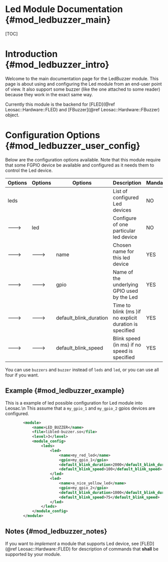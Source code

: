Led Module Documentation {#mod_ledbuzzer_main}
==============================================

[TOC]

Introduction {#mod_ledbuzzer_intro}
===================================

Welcome to the main documentation page for the LedBuzzer module.
This page is about using and configuring the Led module from an end-user point of view. It
also support some buzzer (like the one attached to some reader) because they work in the 
exact same way.

Currently this module is the backend for [FLED](@ref Leosac::Hardware::FLED) and
[FBuzzer](@ref Leosac::Hardware::FBuzzer) object.


Configuration Options {#mod_ledbuzzer_user_config}
==================================================

Below are the configuration options available. Note that this module require
that some FGPIO device be available and configured as it needs them to 
control the Led device.


Options    | Options  | Options                | Description                                            | Mandatory
-----------|----------|------------------------|--------------------------------------------------------|-----------
leds       |          |                        | List of configured Led devices                         | NO
--->       | led      |                        | Configure of one particular led device                 | NO
--->       | --->     | name                   | Chosen name for this led device                        | YES
--->       | --->     | gpio                   | Name of the underlying GPIO used by the Led            | YES
--->       | --->     | default_blink_duration | Time to blink (ms )if no explicit duration is specified| YES
--->       | --->     | default_blink_speed    | Blink speed (in ms) if no speed is specified           | YES


You can use `buzzers` and `buzzer` instead of `leds` and `led`, or you can use all four if you want.

Example {#mod_ledbuzzer_example}
--------------------------------

This is a example of led possible configuration for Led module into Leosac.\n
This assume that a `my_gpio_1` and `my_gpio_2` gpios devices are configured.

~~~~~~~~~~~~~~~~~~~~~~~~~~~~~~~~~~~~~~~~~~~~~~~~~~~.xml
        <module>
            <name>LED_BUZZER</name>
            <file>libled-buzzer.so</file>
            <level>3</level>
            <module_config>
                <leds>
                    <led>
                        <name>my_red_led</name>
                        <gpio>my_gpio_1</gpio>
                        <default_blink_duration>2000</default_blink_duration>
                        <default_blink_speed>100</default_blink_speed>
                    </led>
                    <led>
                        <name>a_nice_yellow_led</name>
                        <gpio>my_gpio_2</gpio>
                        <default_blink_duration>1000</default_blink_duration>
                        <default_blink_speed>75</default_blink_speed>
                    </led>
                </leds>
            </module_config>
        </module>
~~~~~~~~~~~~~~~~~~~~~~~~~~~~~~~~~~~~~~~~~~~~~~~~~~~

Notes {#mod_ledbuzzer_notes}
----------------------------

If you want to *implement* a module that supports Led device, see [FLED](@ref Leosac::Hardware::FLED) for description
of commands that **shall** be supported by your module.
